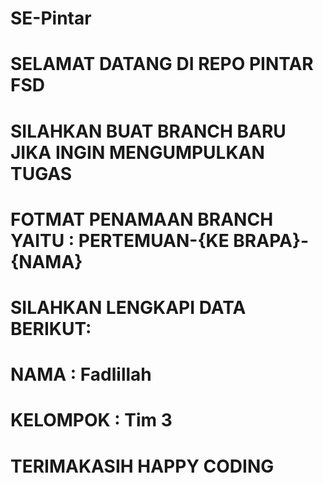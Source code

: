 # SE-Pintar
# SELAMAT DATANG DI REPO PINTAR FSD
# SILAHKAN BUAT BRANCH BARU JIKA INGIN MENGUMPULKAN TUGAS
# FOTMAT PENAMAAN BRANCH YAITU : PERTEMUAN-{KE BRAPA}-{NAMA}
# SILAHKAN LENGKAPI DATA BERIKUT:
# NAMA : Fadlillah
# KELOMPOK : Tim 3


# TERIMAKASIH HAPPY CODING
